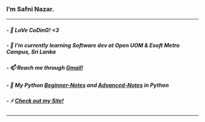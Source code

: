 <h3>I’m Safni Nazar.</h3><hr>

<h5>- 👨‍ LoVe CoDinG! <3</h5>
<h5>- 🌱 I’m currently learning Software dev at Open UOM & Esoft Metro Campus, Sri Lanka</h5>
<h5>- 📫 Reach me through <a href="mailto:shafninasar50@gmail.com">Gmail!</a></h5>
<h5>- 🐍 My Python <a href='https://shafnisha.notion.site/Python-For-Beginners-07c600b75b6c49aea34f083c7b15e4e8'>Beginner-Notes</a> and <a href='https://shafnisha.notion.site/Python-advanced-61ec69ce3aa34d3597fd5410b15b20f3'>Advanced-Notes</a> in Python</h5>
<h5>- ⚡ <a href='https://safnisha.mystrikingly.com/'>Check out my Site!</a> </h5>  
<hr>
